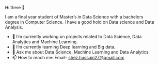 Hi there 👋

I am a final year student of Master’s in Data Science with a bachelors degree in Computer Science. 
I have a good hold on Data science and Data Analysis. 

- 🔭 I’m currently working on projects related to Data Science, Data Analytics and Machine Learning.
- 🌱 I’m currently learning Deep learning and Big data.
- 💬 Ask me about Data Science, Machine Learning and Data Analytics.
- 📫 How to reach me: Email- shez.hussain27@gmail.com
